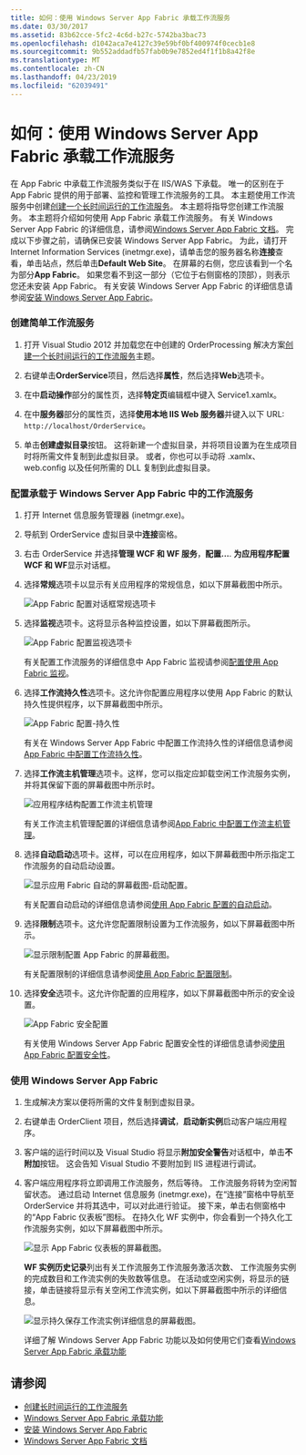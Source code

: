 ```yaml
---
title: 如何：使用 Windows Server App Fabric 承载工作流服务
ms.date: 03/30/2017
ms.assetid: 83b62cce-5fc2-4c6d-b27c-5742ba3bac73
ms.openlocfilehash: d1042aca7e4127c39e59bf0bf400974f0cecb1e8
ms.sourcegitcommit: 9b552addadfb57fab0b9e7852ed4f1f1b8a42f8e
ms.translationtype: MT
ms.contentlocale: zh-CN
ms.lasthandoff: 04/23/2019
ms.locfileid: "62039491"
---
```

# <a name="how-to-host-a-workflow-service-with-windows-server-app-fabric"></a>如何：使用 Windows Server App Fabric 承载工作流服务
在 App Fabric 中承载工作流服务类似于在 IIS/WAS 下承载。 唯一的区别在于 App Fabric 提供的用于部署、监控和管理工作流服务的工具。 本主题使用工作流服务中创建[创建一个长时间运行的工作流服务](../../../../docs/framework/wcf/feature-details/creating-a-long-running-workflow-service.md)。 本主题将指导您创建工作流服务。 本主题将介绍如何使用 App Fabric 承载工作流服务。 有关 Windows Server App Fabric 的详细信息，请参阅[Windows Server App Fabric 文档](https://go.microsoft.com/fwlink/?LinkID=193037&clcid=0x409)。 完成以下步骤之前，请确保已安装 Windows Server App Fabric。  为此，请打开 Internet Information Services (inetmgr.exe)，请单击您的服务器名称**连接**查看，单击站点，然后单击**Default Web Site**。 在屏幕的右侧，您应该看到一个名为部分**App Fabric**。 如果您看不到这一部分（它位于右侧窗格的顶部），则表示您还未安装 App Fabric。 有关安装 Windows Server App Fabric 的详细信息请参阅[安装 Windows Server App Fabric](https://go.microsoft.com/fwlink/?LinkId=193136)。  
  
### <a name="creating-a-simple-workflow-service"></a>创建简单工作流服务  
  
1. 打开 Visual Studio 2012 并加载您在中创建的 OrderProcessing 解决方案[创建一个长时间运行的工作流服务](../../../../docs/framework/wcf/feature-details/creating-a-long-running-workflow-service.md)主题。  
  
2. 右键单击**OrderService**项目，然后选择**属性**，然后选择**Web**选项卡。  
  
3. 在中**启动操作**部分的属性页，选择**特定页**编辑框中键入 Service1.xamlx。  
  
4. 在中**服务器**部分的属性页，选择**使用本地 IIS Web 服务器**并键入以下 URL: `http://localhost/OrderService`。  
  
5. 单击**创建虚拟目录**按钮。 这将新建一个虚拟目录，并将项目设置为在生成项目时将所需文件复制到此虚拟目录。  或者，你也可以手动将 .xamlx、web.config 以及任何所需的 DLL 复制到此虚拟目录。  
  
### <a name="configuring-a-workflow-service-hosted-in-windows-server-app-fabric"></a>配置承载于 Windows Server App Fabric 中的工作流服务  
  
1. 打开 Internet 信息服务管理器 (inetmgr.exe)。  
  
2. 导航到 OrderService 虚拟目录中**连接**窗格。  
  
3. 右击 OrderService 并选择**管理 WCF 和 WF 服务**，**配置...**. **为应用程序配置 WCF 和 WF**显示对话框。  
  
4. 选择**常规**选项卡以显示有关应用程序的常规信息，如以下屏幕截图中所示。  
  
     ![App Fabric 配置对话框常规选项卡](../../../../docs/framework/wcf/feature-details/media/appfabricconfiguration-general.gif "AppFabricConfiguration-常规")  
  
5. 选择**监视**选项卡。这将显示各种监控设置，如以下屏幕截图所示。  
  
     ![App Fabric 配置监视选项卡](../../../../docs/framework/wcf/feature-details/media/appfabricconfiguration-monitoring.gif "AppFabricConfiguration 监视")  
  
     有关配置工作流服务的详细信息中 App Fabric 监视请参阅[配置使用 App Fabric 监视](https://go.microsoft.com/fwlink/?LinkId=193153)。  
  
6. 选择**工作流持久性**选项卡。这允许你配置应用程序以使用 App Fabric 的默认持久性提供程序，以下屏幕截图中所示。  
  
     ![App Fabric 配置&#45;持久性](../../../../docs/framework/wcf/feature-details/media/appfabricconfiguration-persistence.gif "AppFabricConfiguration 暂留")  
  
     有关在 Windows Server App Fabric 中配置工作流持久性的详细信息请参阅[App Fabric 中配置工作流持久性](https://go.microsoft.com/fwlink/?LinkId=193148)。  
  
7. 选择**工作流主机管理**选项卡。这样，您可以指定应卸载空闲工作流服务实例，并将其保留下面的屏幕截图中所示时。  
  
     ![应用程序结构配置工作流主机管理](../../../../docs/framework/wcf/feature-details/media/appfabricconfiguration-management.gif "AppFabricConfiguration 管理")  
  
     有关工作流主机管理配置的详细信息请参阅[App Fabric 中配置工作流主机管理](https://go.microsoft.com/fwlink/?LinkId=193151)。  
  
8. 选择**自动启动**选项卡。这样，可以在应用程序，如以下屏幕截图中所示指定工作流服务的自动启动设置。  
  
     ![显示应用 Fabric 自动的屏幕截图&#45;启动配置。](./media/how-to-host-a-workflow-service-with-windows-server-app-fabric/app-fabric-auto-start-configuration.gif)  
  
     有关配置自动启动的详细信息请参阅[使用 App Fabric 配置的自动启动](https://go.microsoft.com/fwlink/?LinkId=193150)。  
  
9. 选择**限制**选项卡。这允许您配置限制设置为工作流服务，如以下屏幕截图中所示。  
  
     ![显示限制配置 App Fabric 的屏幕截图。](./media/how-to-host-a-workflow-service-with-windows-server-app-fabric/app-fabric-throttling-configuration.gif)  
  
     有关配置限制的详细信息请参阅[使用 App Fabric 配置限制](https://go.microsoft.com/fwlink/?LinkId=193149)。  
  
10. 选择**安全**选项卡。这允许你配置的应用程序，如以下屏幕截图中所示的安全设置。  
  
     ![App Fabric 安全配置](../../../../docs/framework/wcf/feature-details/media/appfabricconfiguration-security.gif "AppFabricConfiguration 安全")  
  
     有关使用 Windows Server App Fabric 配置安全性的详细信息请参阅[使用 App Fabric 配置安全性](https://go.microsoft.com/fwlink/?LinkId=193152)。  
  
### <a name="using-windows-server-app-fabric"></a>使用 Windows Server App Fabric  
  
1. 生成解决方案以便将所需的文件复制到虚拟目录。  
  
2. 右键单击 OrderClient 项目，然后选择**调试**，**启动新实例**启动客户端应用程序。  
  
3. 客户端的运行时间以及 Visual Studio 将显示**附加安全警告**对话框中，单击**不附加**按钮。 这会告知 Visual Studio 不要附加到 IIS 进程进行调试。  
  
4. 客户端应用程序将立即调用工作流服务，然后等待。 工作流服务将转为空闲暂留状态。 通过启动 Internet 信息服务 (inetmgr.exe)，在“连接”窗格中导航至 OrderService 并将其选中，可以对此进行验证。 接下来，单击右侧窗格中的“App Fabric 仪表板”图标。 在持久化 WF 实例中，你会看到一个持久化工作流服务实例，如以下屏幕截图中所示。  
  
     ![显示 App Fabric 仪表板的屏幕截图。](./media/how-to-host-a-workflow-service-with-windows-server-app-fabric/app-fabric-dashboard.gif)  
  
     **WF 实例历史记录**列出有关工作流服务工作流服务激活次数、 工作流服务实例的完成数目和工作流实例的失败数等信息。 在活动或空闲实例，将显示的链接，单击链接将显示有关空闲工作流实例，如以下屏幕截图中所示的详细信息。  
  
     ![显示持久保存工作流实例详细信息的屏幕截图。](./media/how-to-host-a-workflow-service-with-windows-server-app-fabric/persisted-workflow-instance-detail.gif)  
  
     详细了解 Windows Server App Fabric 功能以及如何使用它们查看[Windows Server App Fabric 承载功能](https://go.microsoft.com/fwlink/?LinkID=193143&clcid=0x409)  
  
## <a name="see-also"></a>请参阅

- [创建长时间运行的工作流服务](../../../../docs/framework/wcf/feature-details/creating-a-long-running-workflow-service.md)
- [Windows Server App Fabric 承载功能](https://go.microsoft.com/fwlink/?LinkId=193143)
- [安装 Windows Server App Fabric](https://go.microsoft.com/fwlink/?LinkId=193136)
- [Windows Server App Fabric 文档](https://go.microsoft.com/fwlink/?LinkID=193037&clcid=0x409)
